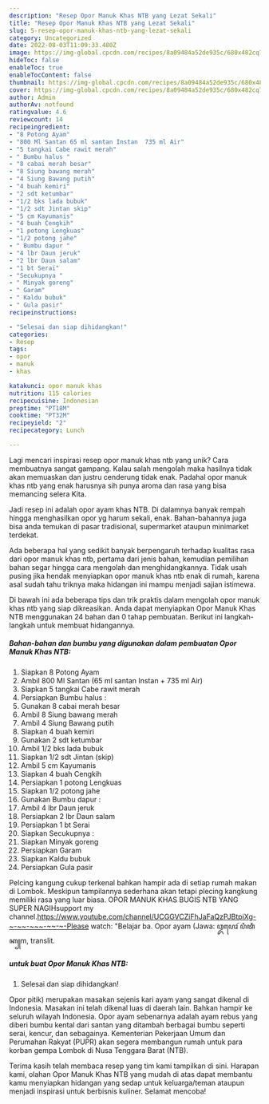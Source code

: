 ```yaml
---
description: "Resep Opor Manuk Khas NTB yang Lezat Sekali"
title: "Resep Opor Manuk Khas NTB yang Lezat Sekali"
slug: 5-resep-opor-manuk-khas-ntb-yang-lezat-sekali
category: Uncategorized
date: 2022-08-03T11:09:33.480Z
image: https://img-global.cpcdn.com/recipes/8a09484a52de935c/680x482cq70/opor-manuk-khas-ntb-foto-resep-utama.jpg
hideToc: false
enableToc: true
enableTocContent: false
thumbnail: https://img-global.cpcdn.com/recipes/8a09484a52de935c/680x482cq70/opor-manuk-khas-ntb-foto-resep-utama.jpg
cover: https://img-global.cpcdn.com/recipes/8a09484a52de935c/680x482cq70/opor-manuk-khas-ntb-foto-resep-utama.jpg
author: Admin
authorAv: notfound
ratingvalue: 4.6
reviewcount: 14
recipeingredient:
- "8 Potong Ayam"
- "800 Ml Santan 65 ml santan Instan  735 ml Air"
- "5 tangkai Cabe rawit merah"
- " Bumbu halus "
- "8 cabai merah besar"
- "8 Siung bawang merah"
- "4 Siung Bawang putih"
- "4 buah kemiri"
- "2 sdt ketumbar"
- "1/2 bks lada bubuk"
- "1/2 sdt Jintan skip"
- "5 cm Kayumanis"
- "4 buah Cengkih"
- "1 potong Lengkuas"
- "1/2 potong jahe"
- " Bumbu dapur "
- "4 lbr Daun jeruk"
- "2 lbr Daun salam"
- "1 bt Serai"
- "Secukupnya "
- " Minyak goreng"
- " Garam"
- " Kaldu bubuk"
- " Gula pasir"
recipeinstructions:

- "Selesai dan siap dihidangkan!"
categories:
- Resep
tags:
- opor
- manuk
- khas

katakunci: opor manuk khas 
nutrition: 115 calories
recipecuisine: Indonesian
preptime: "PT18M"
cooktime: "PT32M"
recipeyield: "2"
recipecategory: Lunch

---
```





Lagi mencari inspirasi resep opor manuk khas ntb yang unik? Cara membuatnya sangat gampang. Kalau salah mengolah maka hasilnya tidak akan memuaskan dan justru cenderung tidak enak. Padahal opor manuk khas ntb yang enak harusnya sih punya aroma dan rasa yang bisa memancing selera Kita.





Jadi resep ini adalah opor ayam khas NTB. Di dalamnya banyak rempah hingga menghasilkan opor yg harum sekali, enak. Bahan-bahannya juga bisa anda temukan di pasar tradisional, supermarket ataupun minimarket terdekat.

Ada beberapa hal yang sedikit banyak berpengaruh terhadap kualitas rasa dari opor manuk khas ntb, pertama dari jenis bahan, kemudian pemilihan bahan segar hingga cara mengolah dan menghidangkannya. Tidak usah pusing jika hendak menyiapkan opor manuk khas ntb enak di rumah, karena asal sudah tahu triknya maka hidangan ini mampu menjadi sajian istimewa.






Di bawah ini ada beberapa tips dan trik praktis dalam mengolah opor manuk khas ntb yang siap dikreasikan. Anda dapat menyiapkan Opor Manuk Khas NTB menggunakan 24 bahan dan 0 tahap pembuatan. Berikut ini langkah-langkah untuk membuat hidangannya.

<!--inarticleads1-->

##### Bahan-bahan dan bumbu yang digunakan dalam pembuatan Opor Manuk Khas NTB:

1. Siapkan 8 Potong Ayam
1. Ambil 800 Ml Santan (65 ml santan Instan + 735 ml Air)
1. Siapkan 5 tangkai Cabe rawit merah
1. Persiapkan  Bumbu halus :
1. Gunakan 8 cabai merah besar
1. Ambil 8 Siung bawang merah
1. Ambil 4 Siung Bawang putih
1. Siapkan 4 buah kemiri
1. Gunakan 2 sdt ketumbar
1. Ambil 1/2 bks lada bubuk
1. Siapkan 1/2 sdt Jintan (skip)
1. Ambil 5 cm Kayumanis
1. Siapkan 4 buah Cengkih
1. Persiapkan 1 potong Lengkuas
1. Siapkan 1/2 potong jahe
1. Gunakan  Bumbu dapur :
1. Ambil 4 lbr Daun jeruk
1. Persiapkan 2 lbr Daun salam
1. Persiapkan 1 bt Serai
1. Siapkan Secukupnya :
1. Siapkan  Minyak goreng
1. Persiapkan  Garam
1. Siapkan  Kaldu bubuk
1. Persiapkan  Gula pasir


Pelcing kangung cukup terkenal bahkan hampir ada di setiap rumah makan di Lombok. Meskipun tampilannya sederhana akan tetapi plecing kangkung memiliki rasa yang luar biasa. OPOR MANUK KHAS BUGIS NTB YANG SUPER NAGIHsupport my channel.https://www.youtube.com/channel/UCGGVCZiFhJaFaQzPJBtpiXg-~-~~-~~~-~~-~-Please watch: &#34;Belajar ba. Opor ayam (Jawa: ꦎꦥꦺꦴꦂ ꦥꦶꦠꦶꦏ꧀m, translit. 

<!--inarticleads2-->

#####  untuk buat Opor Manuk Khas NTB:


1. Selesai dan siap dihidangkan!

Opor pitik) merupakan masakan sejenis kari ayam yang sangat dikenal di Indonesia. Masakan ini telah dikenal luas di daerah lain. Bahkan hampir ke seluruh wilayah Indonesia. Opor ayam sebenarnya adalah ayam rebus yang diberi bumbu kental dari santan yang ditambah berbagai bumbu seperti serai, kencur, dan sebagainya. Kementerian Pekerjaan Umum dan Perumahan Rakyat (PUPR) akan segera membangun rumah untuk para korban gempa Lombok di Nusa Tenggara Barat (NTB). 

Terima kasih telah membaca resep yang tim kami tampilkan di sini. Harapan kami, olahan Opor Manuk Khas NTB yang mudah di atas dapat membantu kamu menyiapkan hidangan yang sedap untuk keluarga/teman ataupun menjadi inspirasi untuk berbisnis kuliner. Selamat mencoba!
